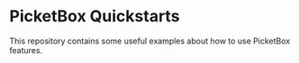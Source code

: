 PicketBox Quickstarts
==============

This repository contains some useful examples about how to use PicketBox features.

